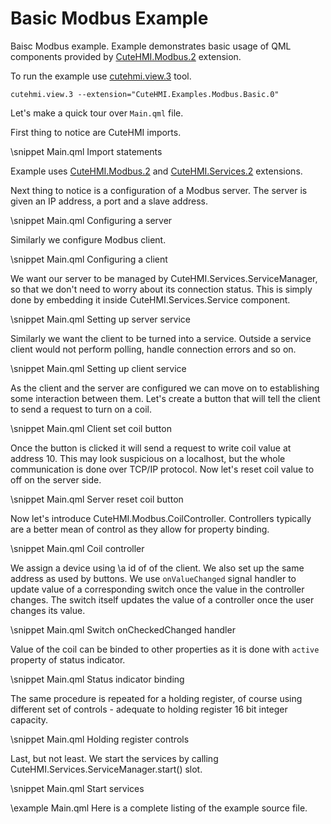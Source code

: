 # Basic Modbus Example

Baisc Modbus example. Example demonstrates basic usage of QML components provided by [CuteHMI.Modbus.2](../../../Modbus.2/)
extension.

To run the example use [cutehmi.view.3](../../../../../tools/cutehmi.view.3/) tool.
```
cutehmi.view.3 --extension="CuteHMI.Examples.Modbus.Basic.0"
```

Let's make a quick tour over `Main.qml` file.

First thing to notice are CuteHMI imports.

\snippet Main.qml Import statements

Example uses [CuteHMI.Modbus.2](../../../Modbus.2/) and [CuteHMI.Services.2](../../../Services.2/) extensions.

Next thing to notice is a configuration of a Modbus server. The server is given an IP address, a port and a slave address.

\snippet Main.qml Configuring a server

Similarly we configure Modbus client.

\snippet Main.qml Configuring a client

We want our server to be managed by CuteHMI.Services.ServiceManager, so that we don't need to worry about its connection status.
This is simply done by embedding it inside CuteHMI.Services.Service component.

\snippet Main.qml Setting up server service

Similarly we want the client to be turned into a service. Outside a service client would not perform polling, handle connection
errors and so on.

\snippet Main.qml Setting up client service

As the client and the server are configured we can move on to establishing some interaction between them. Let's create a button that
will tell the client to send a request to turn on a coil.

\snippet Main.qml  Client set coil button

Once the button is clicked it will send a request to write coil value at address 10. This may look suspicious on a localhost, but
the whole communication is done over TCP/IP protocol. Now let's reset coil value to off on the server side.

\snippet Main.qml  Server reset coil button

Now let's introduce CuteHMI.Modbus.CoilController. Controllers typically are a better mean of control as they allow for property
binding.

\snippet Main.qml Coil controller

We assign a device using \a id of of the client. We also set up the same address as used by buttons. We use `onValueChanged` signal
handler to update value of a corresponding switch once the value in the controller changes. The switch itself updates the value of
a controller once the user changes its value.

\snippet Main.qml Switch onCheckedChanged handler

Value of the coil can be binded to other properties as it is done with `active` property of status indicator.

\snippet Main.qml Status indicator binding

The same procedure is repeated for a holding register, of course using different set of controls - adequate to holding register 16
bit integer capacity.

\snippet Main.qml Holding register controls

Last, but not least. We start the services by calling CuteHMI.Services.ServiceManager.start() slot.

\snippet Main.qml Start services

\example Main.qml
Here is a complete listing of the example source file.
